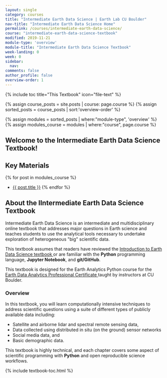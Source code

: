 ```yaml
---
layout: single
category: courses
title: "Intermediate Earth Data Science | Earth Lab CU Boulder"
nav-title: "Intermediate Earth Data Science Home"
permalink: /courses/intermediate-earth-data-science/
course: "intermediate-earth-data-science-textbook"
modified: 2019-11-21
module-type: 'overview'
module-title: "Intermediate Earth Data Science Textbook"
week-landing: 0
week: 0
sidebar:
  nav:
comments: false
author_profile: false
overview-order: 1
---
```



{% include toc title="This Textbook" icon="file-text" %}

{% assign course_posts = site.posts | course: page.course %}
{% assign sorted_posts = course_posts | sort:'overview-order' %}

{% assign modules = sorted_posts | where:"module-type", 'overview' %}
{% assign modules_course = modules | where:"course", page.course %}

<div class="notice--info" markdown="1">

## <i class="fa fa-ship" aria-hidden="true"></i> Welcome to the Intermediate Earth Data Science Textbook!

## Key Materials

{% for post in modules_course %}
 * <a href="{{ site.url }}{{ post.permalink }}">{{ post.title }}</a>
{% endfor %}

</div>
<!-- an overview module specifies the overview content for the course including syllabus and any assignments  module-type: 'session' specified a week or a particular set of content surrounding a topic - eg internship seminar, etc -->

## About the IIntermediate Earth Data Science Textbook

Intermediate Earth Data Science is an intermediate and multidisciplinary online textbook that addresses major
questions in Earth science and teaches students to use the analytical tools necessary to undertake exploration of heterogeneous "big" scientific data.

This textbook assumes that readers have reviewed the <a href="{{ site.url }}/courses/intro-to-earth-data-science/">Introduction to Earth Data Science textbook </a> or are familiar with the **Python** programming language, **Jupyter Notebook**, and **git/GitHub**. 

This textbook is designed for the Earth Analytics Python course for the <a href="https://www.colorado.edu/earthlab/earth-data-analytics-foundations-professional-certificate" target = "_blank">Earth Data Analytics Professional Certificate </a> taught by instructors at CU Boulder. 


### Overview 

In this textbook, you will learn computationally intensive techniques to address scientific questions using a suite of different types of publicly available data including:

* Satellite and airborne lidar and spectral remote sensing data,
* Data collected using distributed in situ (on the ground) sensor networks
* Social media data, and
* Basic demographic data.

This textbook is highly technical, and each chapter covers some aspect of scientific programming with **Python** and open reproducible science workflows. 

{% include textbook-toc.html %}

